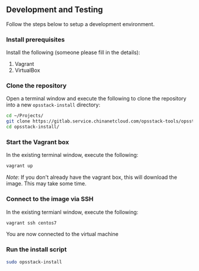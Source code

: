 ## Development and Testing

Follow the steps below to setup a development environment.

### Install prerequisites

Install the following (someone please fill in the details):
1. Vagrant
2. VirtualBox

### Clone the repository

Open a terminal window and execute the following to clone the repository into a new `opsstack-install` directory:


```Bash
cd ~/Projects/
git clone https://gitlab.service.chinanetcloud.com/opsstack-tools/opsstack-install.git
cd opsstack-install/
```

### Start the Vagrant box

In the existing terminal window, execute the following:


```Bash
vagrant up
```

_Note_: If you don't already have the vagrant box, this will download the image. This may take some time.

### Connect to the image via SSH

In the existing termianl window, execute the following:

```Bash
vagrant ssh centos7
```

You are now connected to the virtual machine

### Run the install script

```Bash
sudo opsstack-install
```



